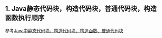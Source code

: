  ## 1. Java静态代码块，构造代码块，普通代码块，构造函数执行顺序
 参考[Java中静态代码块、构造代码块、构造函数、普通代码块](https://www.cnblogs.com/ysocean/p/8194428.html)
